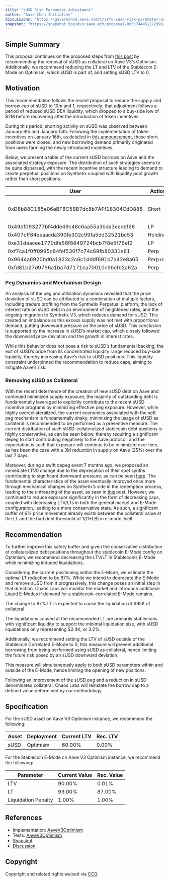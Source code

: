 ```yaml
---
title: "sUSD Risk Parameter Adjustment"
author: "Aave-Chan Initiative"
discussions: "https://governance.aave.com/t/arfc-susd-risk-parameter-adjustment/20793"
snapshot: "https://snapshot.box/#/s:aave.eth/proposal/0x5c744451272991c7fdf8b3830fa2a51fc18dd0e417d95d9c16da765b27f602ff"
---
```


## Simple Summary

This proposal continues on the proposed steps from [this post](https://governance.aave.com/t/susd-depeg-update-05-16-2024/17719) by recommending the removal of sUSD as collateral on Aave V3’s Optimism. Additionally, we recommend reducing the LT and LTV of the Stablecoin E-Mode on Optimism, which sUSD is part of, and setting sUSD LTV to 0.

## Motivation

This recommendation follows the recent proposal to reduce the supply and borrow cap of sUSD to 10m and 1, respectively; that adjustment follows a period of reduced sUSD DEX liquidity, which dropped to a buy-side low of $2M before recovering after the introduction of token incentives.

During this period, shorting activity on sUSD was observed between January 9th and January 15th. Following the implementation of token incentives on January 16th, as detailed in [this announcement](https://x.com/synthetix_io/status/1878944713446924552), these short positions were closed, and new borrowing demand primarily originated from users farming the newly introduced incentives.

Below, we present a table of the current sUSD borrows on Aave and the associated strategy exposure. The distribution of such strategies seems to be quite dispersed, with the recent incentive structure leading to demand to create perpetual positions on Synthetix coupled with liquidity pool growth rather than short positions.

| User                                       | Action  | Size | Date            |
| ------------------------------------------ | ------- | ---- | --------------- |
| 0xD8b88C185e06eBF8C58B7dc8b7AFf18304CdD888 | Short   | 350k | Jan 9 to Jan 15 |
| 0x49bf093277bf4dde49c48c6aa55a3bda3eedef68 | LP      | 150k | 16th            |
| 0x407cff84eeaacda390fe302c99fa5dd32521bc53 | Holding | 400k | 16th            |
| 0xe31deacee1770dfa56f8849724bcb7f8e5f76ef2 | LP      | 130k | 16th            |
| 0xf7ca1f0ff0995c84fef530f7c74c69fb80331e81 | Perp    | 200k | 16th            |
| 0x9644a6920bd0a1923c2c6c1dddf691b7a42e8a65 | Perp+LP | 750k | 16th            |
| 0xfd81b27d9796a1ba7d7171ea70010c9befb2a62a | Perp    | 380k | 17th            |

### Peg Dynamics and Mechanism Design

An analysis of the peg and utilization dynamics revealed that the price deviation of sUSD can be attributed to a combination of multiple factors, including traders profiting from the Synthetix Perpetual platform, the lack of interest rate on sUSD debt in an environment of heightened rates, and the ongoing migration to Synthetix V3, which reduces demand for sUSD. This created an imbalance as this excess supply was not met with proportional demand, putting downward pressure on the price of sUSD. This conclusion is supported by the increase in sUSD’s market cap, which closely followed the downward price deviation and the growth in interest rates.

While this behavior does not pose a risk to sUSD’s fundamental backing, the exit of sUSD’s price from its concentrated liquidity range reduced buy-side liquidity, thereby increasing Aave’s risk to sUSD positions. This liquidity constraint underpinned the recommendation to reduce caps, aiming to mitigate Aave’s risk.

### Removing sUSD as Collateral

With the recent deterrence of the creation of new sUSD debt on Aave and continued minimized supply exposure, the majority of outstanding debt is fundamentally leveraged to explicitly contribute to the recent sUSD incentive programs by minimizing effective peg exposure. However, while highly overcollateralized, the current economics associated with the soft peg mechanism is fundamentally shaky; minimizing the usage of sUSD as collateral is recommended to be performed as a preventive measure. The current distribution of such sUSD-collateralized stablecoin debt positions is highly conservative, as can be seen below, thereby requiring a significant depeg to start contributing negatively to the Aave protocol, and the expectation is such that exposure will continue to be minimized over time, as has been the case with a 3M reduction in supply on Aave (25%) over the last 7 days.

Moreover, during a swift depeg event 7 months ago, we proposed an immediate LTV0 change due to the deprecation of their spot synths contributing to significant downward pressure, as can be seen [here](https://governance.aave.com/t/susd-depeg-update-05-16-2024/17719). The fundamental characteristics of the asset eventually improved once more through mechanical changes on Synthetix’s side in the redemption process, leading to the unfreezing of the asset, as seen in [this](https://governance.aave.com/t/arfc-chaos-labs-parameter-recommendations-susd-on-v3-optimism-05-23-2024/17779) post. However, we continued to reduce exposure significantly in the form of decreasing caps, coupled with decreasing LTV/LTs in both the general market and E-Mode configuration, leading to a more conservative state. As such, a significant buffer of 6% price movement already exists between the collateral value at the LT and the bad debt threshold of 1/(1+LB) in e-mode itself.

## Recommendation

To further improve this safety buffer and given the conservative distribution of collateralized debt positions throughout the stablecoin E-Mode config on Optimism, we recommend decreasing the LTV/LT in Stablecoins E-Mode while minimizing induced liquidations.

Considering the current positioning within the E-Mode, we estimate the optimal LT reduction to be 87%. While we intend to deprecate the E-Mode and remove sUSD from it progressively, this change poses an initial step in that direction. Chaos Labs will monitor the market and introduce additional Liquid E-Modes if demand for a stablecoin-correlated E-Mode remains.

The change to 87% LT is expected to cause the liquidation of $95K of collateral.

The liquidations caused at the recommended LT are primarily stablecoins with significant liquidity to support the minimal liquidation size, with sUSD liquidations only representing $2.4K, or 3.2%.

Additionally, we recommend setting the LTV of sUSD outside of the Stablecoin Correlated E-Mode to 0; this measure will prevent additional borrowing from being performed using sUSD as collateral, hence limiting the future risk posed by an sUSD downward deviation.

This measure will simultaneously apply to both sUSD parameters within and outside of the E-Mode, hence limiting the opening of new positions.

Following an improvement of the sUSD peg and a reduction in sUSD-denominated collateral, Chaos Labs will reinstate the borrow cap to a defined value determined by our methodology.

## Specification

For the sUSD asset on Aave V3 Optimism instance, we recommend the following:

| Asset | Deployment | Current LTV | Rec. LTV |
| ----- | ---------- | ----------- | -------- |
| sUSD  | Optimism   | 60.00%      | 0.00%    |

For the Stablecoin E-Mode on Aave V3 Optimism instance, we recommend the following:

| Parameter           | Current Value | Rec. Value |
| ------------------- | ------------- | ---------- |
| LTV                 | 90.00%        | 0.01%      |
| LT                  | 93.00%        | 87.00%     |
| Liquidation Penalty | 1.00%         | 1.00%      |

## References

- Implementation: [AaveV3Optimism](https://github.com/bgd-labs/aave-proposals-v3/blob/main/src/20250220_AaveV3Optimism_SUSDRiskParameterAdjustment/AaveV3Optimism_SUSDRiskParameterAdjustment_20250220.sol)
- Tests: [AaveV3Optimism](https://github.com/bgd-labs/aave-proposals-v3/blob/main/src/20250220_AaveV3Optimism_SUSDRiskParameterAdjustment/AaveV3Optimism_SUSDRiskParameterAdjustment_20250220.t.sol)
- [Snapshot](https://snapshot.box/#/s:aave.eth/proposal/0x5c744451272991c7fdf8b3830fa2a51fc18dd0e417d95d9c16da765b27f602ff)
- [Discussion](https://governance.aave.com/t/arfc-susd-risk-parameter-adjustment/20793)

## Copyright

Copyright and related rights waived via [CC0](https://creativecommons.org/publicdomain/zero/1.0/).
